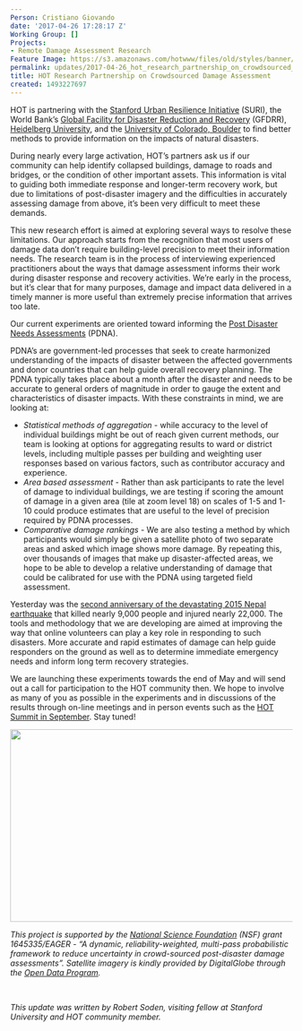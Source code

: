 ```yaml
---
Person: Cristiano Giovando
date: '2017-04-26 17:28:17 Z'
Working Group: []
Projects:
- Remote Damage Assessment Research
Feature Image: https://s3.amazonaws.com/hotwww/files/old/styles/banner/public/Gruppo.jpg
permalink: updates/2017-04-26_hot_research_partnership_on_crowdsourced_damage_assessment
title: HOT Research Partnership on Crowdsourced Damage Assessment
created: 1493227697
---
```

<p>HOT is partnering with the <a href="http://urbanresilience.stanford.edu/" target="_blank">Stanford Urban Resilience Initiative</a> (SURI), the World Bank’s <a href="https://www.gfdrr.org" target="_blank">Global Facility for Disaster Reduction and Recovery</a> (GFDRR), <a href="http://www.geog.uni-heidelberg.de/gis/index_en.html" target="_blank">Heidelberg University</a>, and the <a href="http://epic.cs.colorado.edu/" target="_blank">University of Colorado, Boulder</a> to find better methods to provide information on the impacts of natural disasters.</p><p><!--break--></p><p>During nearly every large activation, HOT’s partners ask us if our community can help identify collapsed buildings, damage to roads and bridges, or the condition of other important assets. This information is vital to guiding both immediate response and longer-term recovery work, but due to limitations of post-disaster imagery and the difficulties in accurately assessing damage from above, it’s been very difficult to meet these demands.</p><p>This new research effort is aimed at exploring several ways to resolve these limitations. Our approach starts from the recognition that most users of damage data don’t require building-level precision to meet their information needs. The research team is in the process of interviewing experienced practitioners about the ways that damage assessment informs their work during disaster response and recovery activities. We’re early in the process, but it’s clear that for many purposes, damage and impact data delivered in a timely manner is more useful than extremely precise information that arrives too late.</p><p>Our current experiments are oriented toward informing the <a href="https://www.gfdrr.org/post-disaster-needs-assessments" target="_blank">Post Disaster Needs Assessments</a> (PDNA).</p><p>PDNA’s are government-led processes that seek to create harmonized understanding of the impacts of disaster between the affected governments and donor countries that can help guide overall recovery planning. The PDNA typically takes place about a month after the disaster and needs to be accurate to general orders of magnitude in order to gauge the extent and characteristics of disaster impacts. With these constraints in mind, we are looking at:</p><ul><li><em>Statistical methods of aggregation</em> - while accuracy to the level of individual buildings might be out of reach given current methods, our team is looking at options for aggregating results to ward or district levels, including multiple passes per building and weighting user responses based on various factors, such as contributor accuracy and experience.</li><li><em>Area based assessment</em> - Rather than ask participants to rate the level of damage to individual buildings, we are testing if scoring the amount of damage in a given area (tile at zoom level 18) on scales of 1-5 and 1-10 could produce estimates that are useful to the level of precision required by PDNA processes.</li><li><em>Comparative damage rankings</em> - We are also testing a method by which participants would simply be given a satellite photo of two separate areas and asked which image shows more damage. By repeating this, over thousands of images that make up disaster-affected areas, we hope to be able to develop a relative understanding of damage that could be calibrated for use with the PDNA using targeted field assessment.</li></ul><p>Yesterday was the <a href="https://www.hotosm.org/updates/2015-04-25_strong_earthquake_in_nepal_hot_activates_report_1" target="_blank">second anniversary of the devastating 2015 Nepal earthquake</a> that killed nearly 9,000 people and injured nearly 22,000. The tools and methodology that we are developing are aimed at improving the way that online volunteers can play a key role in responding to such disasters. More accurate and rapid estimates of damage can help guide responders on the ground as well as to determine immediate emergency needs and inform long term recovery strategies.</p><p>We are launching these experiments towards the end of May and will send out a call for participation to the HOT community then. We hope to involve as many of you as possible in the experiments and in discussions of the results through on-line meetings and in person events such as the <a href="http://summit.hotosm.org/" target="_blank">HOT Summit in September</a>. Stay tuned!</p><p><img src="https://s3.amazonaws.com/hotwww/files/old/Gruppo.jpg" alt="" style="width:640px;height:344px"></p><p><em>This project is supported by the <a href="https://nsf.gov/index.jsp" target="_blank">National Science Foundation</a> (NSF) grant 1645335/EAGER - “A dynamic, reliability-weighted, multi-pass probabilistic framework to reduce uncertainty in crowd-sourced post-disaster damage assessments”. Satellite imagery is kindly provided by DigitalGlobe through the <a href="https://www.digitalglobe.com/opendata" target="_blank">Open Data Program</a>.</em></p><p>&nbsp;</p><p><em>This update was written by Robert Soden, visiting fellow at Stanford University and HOT community member.</em></p>
